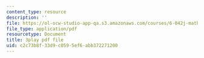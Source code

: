 ```yaml
---
content_type: resource
description: ''
file: https://ol-ocw-studio-app-qa.s3.amazonaws.com/courses/6-042j-mathematics-for-computer-science-fall-2010/c2c73b8f33d9c0595ef6abb372271200_XX7ePR21Ook.pdf
file_type: application/pdf
resourcetype: Document
title: 3play pdf file
uid: c2c73b8f-33d9-c059-5ef6-abb372271200
---
```

